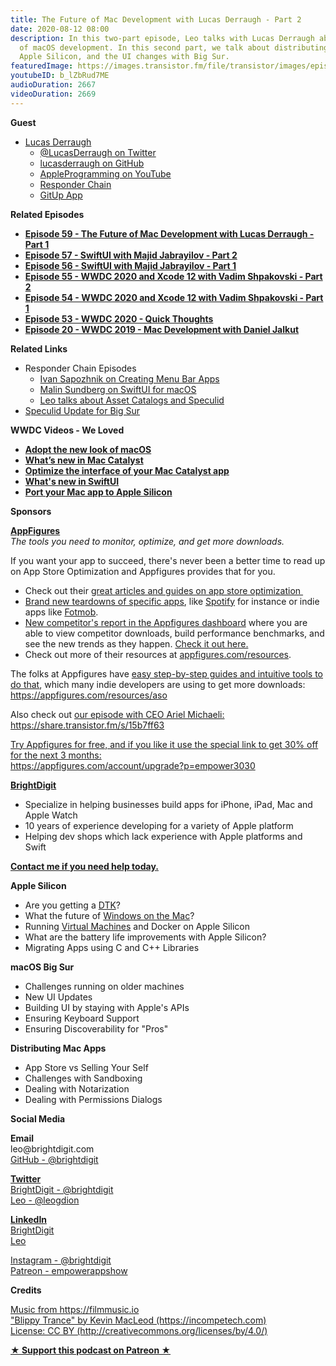 ```yaml
---
title: The Future of Mac Development with Lucas Derraugh - Part 2
date: 2020-08-12 08:00
description: In this two-part episode, Leo talks with Lucas Derraugh about the future
  of macOS development. In this second part, we talk about distributing mac apps,
  Apple Silicon, and the UI changes with Big Sur.
featuredImage: https://images.transistor.fm/file/transistor/images/episode/296451/full_1594917886-artwork.jpg
youtubeID: b_lZbRud7ME
audioDuration: 2667
videoDuration: 2669
---
```

<p><b>Guest</b></p><ul><li>
<a href="https://derraugh.com/">Lucas Derraugh</a> <ul>
<li><a href="https://twitter.com/LucasDerraugh">@LucasDerraugh on Twitter</a></li>
<li>
<a href="https://github.com/lucasderraugh">lucasderraugh on GitHub</a> </li>
<li><a href="https://www.youtube.com/AppleProgramming">AppleProgramming on YouTube</a></li>
<li><a href="https://www.youtube.com/playlist?list=PLgTh9sDnKCUOYFoYOOQ-Xb42jcGyrPCLe">Responder Chain</a></li>
<li><a href="https://gitup.co/">GitUp App</a></li>
</ul>
</li></ul><p><b>Related Episodes</b></p><ul>
<li><a href="https://share.transistor.fm/s/416088a5"><strong>Episode 59 - The Future of Mac Development with Lucas Derraugh - Part 1</strong></a></li>
<li><a href="https://share.transistor.fm/s/dfb18c54"><strong>Episode 57 - SwiftUI with Majid Jabrayilov - Part 2</strong></a></li>
<li><a href="https://share.transistor.fm/s/44dc8297"><strong>Episode 56 - SwiftUI with Majid Jabrayilov - Part 1</strong></a></li>
<li><a href="https://share.transistor.fm/s/51c9a342"><strong>Episode 55 - WWDC 2020 and Xcode 12 with Vadim Shpakovski - Part 2</strong></a></li>
<li><a href="https://share.transistor.fm/s/2c23d28a"><strong>Episode 54 - WWDC 2020 and Xcode 12 with Vadim Shpakovski - Part 1</strong></a></li>
<li><a href="https://share.transistor.fm/s/8f940315"><strong>Episode 53 - WWDC 2020 - Quick Thoughts</strong></a></li>
<li><a href="https://share.transistor.fm/s/4f8b37d3"><strong>Episode 20 - WWDC 2019 - Mac Development with Daniel Jalkut</strong></a></li>
</ul><p><b>Related Links</b></p><ul>
<li>Responder Chain Episodes<ul>
<li><a href="https://youtu.be/025MQ25CQWc">Ivan Sapozhnik on Creating Menu Bar Apps</a></li>
<li><a href="https://youtu.be/UinUhCCvWuA">Malin Sundberg on SwiftUI for macOS</a></li>
<li><a href="https://youtu.be/j5TA4C_VNc0">Leo talks about Asset Catalogs and Speculid</a></li>
</ul>
</li>
<li><a href="https://twitter.com/leogdion/status/1291014206624538627?s=20">Speculid Update for Big Sur</a></li>
</ul><p><strong>WWDC Videos - We Loved</strong></p><ul>
<li><a href="https://developer.apple.com/videos/play/wwdc2020/10104/"><strong>Adopt the new look of macOS</strong></a></li>
<li><a href="https://developer.apple.com/videos/play/wwdc2020/10143/"><strong>What’s new in Mac Catalyst</strong></a></li>
<li><a href="https://developer.apple.com/videos/play/wwdc2020/10056/"><strong>Optimize the interface of your Mac Catalyst app</strong></a></li>
<li><a href="https://developer.apple.com/videos/play/wwdc2020/10041/"><strong>What's new in SwiftUI</strong></a></li>
<li>
<a href="https://developer.apple.com/videos/play/wwdc2020/10214/"><strong>Port your Mac app to Apple Silicon</strong></a>   </li>
</ul><p><b>Sponsors</b></p><p><a href="https://appfigures.com/account/upgrade?p=empower3030"><strong>AppFigures</strong></a><strong><br></strong><em>The tools you need to monitor, optimize, and get more downloads.</em><strong></strong></p><p>If you want your app to succeed, there's never been a better time to read up on App Store Optimization and Appfigures provides that for you. </p><ul>
<li>Check out their <a href="https://appfigures.com/resources">great articles and guides on app store optimization </a>
</li>
<li>
<a href="https://appfigures.com/resources/tagged/aso-teardown">Brand new teardowns of specific apps</a>, like <a href="https://appfigures.com/resources/aso/optimization-teardown-spotify">Spotify</a> for instance or indie apps like <a href="https://appfigures.com/resources/aso/aso-teardown-fotmob">Fotmob</a>.</li>
<li>
<a href="https://appfigures.com/reports/competitors?utm_source=empowerapps">New competitor's report in the Appfigures dashboard</a> where you are able to view competitor downloads, build performance benchmarks, and see the new trends as they happen. <a href="https://appfigures.com/reports/competitors?utm_source=empowerapps">Check it out here.</a>
</li>
<li>Check out more of their resources at <a href="http://appfigures.com/resources">appfigures.com/resources</a>.</li>
</ul><p>The folks at Appfigures have <a href="https://appfigures.com/resources/aso">easy step-by-step guides and intuitive tools to do that</a>, which many indie developers are using to get more downloads:<br><a href="https://appfigures.com/resources/aso">https://appfigures.com/resources/aso</a></p><p>Also check out <a href="https://share.transistor.fm/s/15b7ff63">our episode with CEO Ariel Michaeli:<br>https://share.transistor.fm/s/15b7ff63</a></p><p><a href="https://appfigures.com/account/upgrade?p=empower3030">Try Appfigures for free, and if you like it use the special link to get 30% off for the next 3 months:</a><a href="https://www.linode.com/?r=97e09acbd5d304d87dadef749491d245e71c74e7"><br></a><a href="https://appfigures.com/account/upgrade?p=empower3030">https://appfigures.com/account/upgrade?p=empower3030</a></p><p><a href="https://brightdigit.com/"><strong>BrightDigit</strong></a></p><ul>
<li>Specialize in helping businesses build apps for iPhone, iPad, Mac and Apple Watch</li>
<li>10 years of experience developing for a variety of Apple platform</li>
<li>Helping dev shops which lack experience with Apple platforms and Swift</li>
</ul><p><a href="https://brightdigit.com/contact/"><strong>Contact me if you need help today.</strong></a></p><p><b>Apple Silicon</b></p><ul>
<li>Are you getting a <a href="https://developer.apple.com/programs/universal/">DTK</a>?</li>
<li>What the future of <a href="https://9to5mac.com/2020/06/24/windows-virtualization-mac-apple-silicon/">Windows on the Mac</a>?</li>
<li>Running <a href="https://developer.apple.com/documentation/hypervisor">Virtual Machines</a> and Docker on Apple Silicon</li>
<li>What are the battery life improvements with Apple Silicon?</li>
<li>Migrating Apps using C and C++ Libraries</li>
</ul><p><b>macOS Big Sur</b></p><ul>
<li>Challenges running on older machines</li>
<li>New UI Updates</li>
<li>Building UI by staying with Apple's APIs</li>
<li>Ensuring Keyboard Support</li>
<li>Ensuring Discoverability for "Pros"</li>
</ul><p><b>Distributing Mac Apps</b></p><ul>
<li>App Store vs Selling Your Self</li>
<li>Challenges with Sandboxing</li>
<li>Dealing with Notarization</li>
<li>Dealing with Permissions Dialogs</li>
</ul><p><b>Social Media</b></p><p><strong>Email</strong><br>leo@brightdigit.com<br><a href="https://github.com/brightdigit">GitHub - @brightdigit</a></p><p><a href="https://twitter.com/brightdigit"><strong>Twitter </strong><br>BrightDigit - @brightdigit</a><br><a href="https://twitter.com/leogdion">Leo - @leogdion</a></p><p><a href="https://www.linkedin.com/company/bright-digit"><strong>LinkedIn</strong><br>BrightDigit</a><br><a href="https://www.linkedin.com/in/leogdion/">Leo</a></p><p><a href="https://www.instagram.com/brightdigit/">Instagram - @brightdigit</a><br><a href="https://www.patreon.com/empowerappsshow">Patreon - empowerappshow</a></p><p><b>Credits</b></p><p><a href="https://filmmusic.io/">Music from https://filmmusic.io</a><br><a href="https://incompetech.com/">"Blippy Trance" by Kevin MacLeod (https://incompetech.com)</a><br><a href="http://creativecommons.org/licenses/by/4.0/">License: CC BY (http://creativecommons.org/licenses/by/4.0/)</a></p><p><strong><a rel="payment" title="★ Support this podcast on Patreon ★" href="https://www.patreon.com/empowerappsshow">★ Support this podcast on Patreon ★</a></strong></p>
      